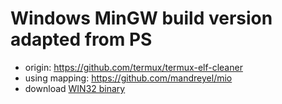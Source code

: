 # Windows MinGW build version adapted from PS

- origin: https://github.com/termux/termux-elf-cleaner
- using mapping: https://github.com/mandreyel/mio
- download [WIN32 binary](https://github.com/ClnViewer/termux-elf-cleaner/raw/master/dist/android-elf-cleaner.zip)

